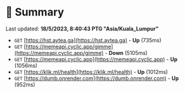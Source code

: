 # 📖 Summary
Last updated: **18/5/2023, 8:40:43 PTG "Asia/Kuala_Lumpur"**

- `GET` [https://hst.aytea.ga](https://hst.aytea.ga) - **Up** (735ms)
- `GET` [https://memeapi.cyclic.app/gimme](https://memeapi.cyclic.app/gimme) - **Down** (5105ms)
- `GET` [https://memeapi.cyclic.app](https://memeapi.cyclic.app) - **Up** (1056ms)
- `GET` [https://klik.ml/health](https://klik.ml/health) - **Up** (1012ms)
- `GET` [https://dumb.onrender.com](https://dumb.onrender.com) - **Up** (952ms)
